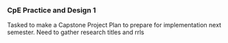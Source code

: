 ### CpE Practice and Design 1

Tasked to make a Capstone Project Plan to prepare for implementation next semester.
Need to gather research titles and rrls
